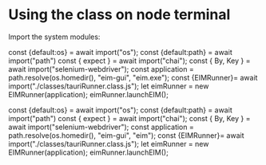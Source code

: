 # Using the class on node terminal

Import the system modules:

const {default:os} = await import("os");
const {default:path} = await import("path")
const { expect } = await import("chai");
const { By, Key } = await import("selenium-webdriver");
const application = path.resolve(os.homedir(), "eim-gui", "eim.exe");
const {EIMRunner}= await import("./classes/tauriRunner.class.js");
let eimRunner = new EIMRunner(application);
eimRunner.launchEIM();

const {default:os} = await import("os");
const {default:path} = await import("path")
const { expect } = await import("chai");
const { By, Key } = await import("selenium-webdriver");
const application = path.resolve(os.homedir(), "eim-gui", "eim");
const {EIMRunner}= await import("./classes/tauriRunner.class.js");
let eimRunner = new EIMRunner(application);
eimRunner.launchEIM();
